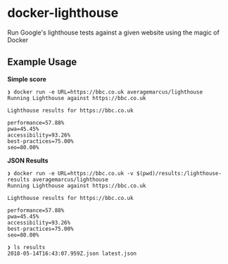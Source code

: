 # docker-lighthouse

Run Google's lighthouse tests against a given website using the magic of Docker

## Example Usage

**Simple score**

```
❯ docker run -e URL=https://bbc.co.uk averagemarcus/lighthouse
Running Lighthouse against https://bbc.co.uk

Lighthouse results for https://bbc.co.uk

performance=57.88%
pwa=45.45%
accessibility=93.26%
best-practices=75.00%
seo=80.00%
```

**JSON Results**

```
❯ docker run -e URL=https://bbc.co.uk -v $(pwd)/results:/lighthouse-results averagemarcus/lighthouse
Running Lighthouse against https://bbc.co.uk

Lighthouse results for https://bbc.co.uk

performance=57.88%
pwa=45.45%
accessibility=93.26%
best-practices=75.00%
seo=80.00%

❯ ls results
2018-05-14T16:43:07.959Z.json latest.json
```
